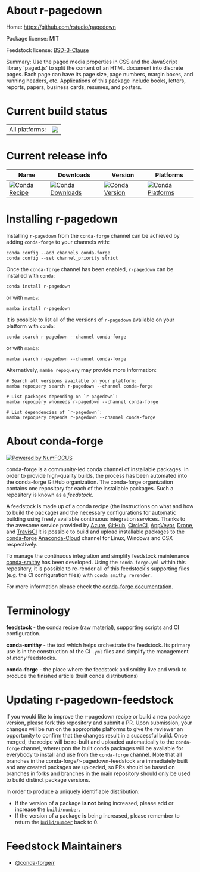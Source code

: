 About r-pagedown
================

Home: https://github.com/rstudio/pagedown

Package license: MIT

Feedstock license: [BSD-3-Clause](https://github.com/conda-forge/r-pagedown-feedstock/blob/main/LICENSE.txt)

Summary: Use the paged media properties in CSS and the JavaScript library 'paged.js' to split the content of an HTML document into discrete pages. Each page can have its page size, page numbers, margin boxes, and running headers, etc. Applications of this package include books, letters, reports, papers, business cards, resumes, and posters.

Current build status
====================


<table><tr><td>All platforms:</td>
    <td>
      <a href="https://dev.azure.com/conda-forge/feedstock-builds/_build/latest?definitionId=15805&branchName=main">
        <img src="https://dev.azure.com/conda-forge/feedstock-builds/_apis/build/status/r-pagedown-feedstock?branchName=main">
      </a>
    </td>
  </tr>
</table>

Current release info
====================

| Name | Downloads | Version | Platforms |
| --- | --- | --- | --- |
| [![Conda Recipe](https://img.shields.io/badge/recipe-r--pagedown-green.svg)](https://anaconda.org/conda-forge/r-pagedown) | [![Conda Downloads](https://img.shields.io/conda/dn/conda-forge/r-pagedown.svg)](https://anaconda.org/conda-forge/r-pagedown) | [![Conda Version](https://img.shields.io/conda/vn/conda-forge/r-pagedown.svg)](https://anaconda.org/conda-forge/r-pagedown) | [![Conda Platforms](https://img.shields.io/conda/pn/conda-forge/r-pagedown.svg)](https://anaconda.org/conda-forge/r-pagedown) |

Installing r-pagedown
=====================

Installing `r-pagedown` from the `conda-forge` channel can be achieved by adding `conda-forge` to your channels with:

```
conda config --add channels conda-forge
conda config --set channel_priority strict
```

Once the `conda-forge` channel has been enabled, `r-pagedown` can be installed with `conda`:

```
conda install r-pagedown
```

or with `mamba`:

```
mamba install r-pagedown
```

It is possible to list all of the versions of `r-pagedown` available on your platform with `conda`:

```
conda search r-pagedown --channel conda-forge
```

or with `mamba`:

```
mamba search r-pagedown --channel conda-forge
```

Alternatively, `mamba repoquery` may provide more information:

```
# Search all versions available on your platform:
mamba repoquery search r-pagedown --channel conda-forge

# List packages depending on `r-pagedown`:
mamba repoquery whoneeds r-pagedown --channel conda-forge

# List dependencies of `r-pagedown`:
mamba repoquery depends r-pagedown --channel conda-forge
```


About conda-forge
=================

[![Powered by
NumFOCUS](https://img.shields.io/badge/powered%20by-NumFOCUS-orange.svg?style=flat&colorA=E1523D&colorB=007D8A)](https://numfocus.org)

conda-forge is a community-led conda channel of installable packages.
In order to provide high-quality builds, the process has been automated into the
conda-forge GitHub organization. The conda-forge organization contains one repository
for each of the installable packages. Such a repository is known as a *feedstock*.

A feedstock is made up of a conda recipe (the instructions on what and how to build
the package) and the necessary configurations for automatic building using freely
available continuous integration services. Thanks to the awesome service provided by
[Azure](https://azure.microsoft.com/en-us/services/devops/), [GitHub](https://github.com/),
[CircleCI](https://circleci.com/), [AppVeyor](https://www.appveyor.com/),
[Drone](https://cloud.drone.io/welcome), and [TravisCI](https://travis-ci.com/)
it is possible to build and upload installable packages to the
[conda-forge](https://anaconda.org/conda-forge) [Anaconda-Cloud](https://anaconda.org/)
channel for Linux, Windows and OSX respectively.

To manage the continuous integration and simplify feedstock maintenance
[conda-smithy](https://github.com/conda-forge/conda-smithy) has been developed.
Using the ``conda-forge.yml`` within this repository, it is possible to re-render all of
this feedstock's supporting files (e.g. the CI configuration files) with ``conda smithy rerender``.

For more information please check the [conda-forge documentation](https://conda-forge.org/docs/).

Terminology
===========

**feedstock** - the conda recipe (raw material), supporting scripts and CI configuration.

**conda-smithy** - the tool which helps orchestrate the feedstock.
                   Its primary use is in the construction of the CI ``.yml`` files
                   and simplify the management of *many* feedstocks.

**conda-forge** - the place where the feedstock and smithy live and work to
                  produce the finished article (built conda distributions)


Updating r-pagedown-feedstock
=============================

If you would like to improve the r-pagedown recipe or build a new
package version, please fork this repository and submit a PR. Upon submission,
your changes will be run on the appropriate platforms to give the reviewer an
opportunity to confirm that the changes result in a successful build. Once
merged, the recipe will be re-built and uploaded automatically to the
`conda-forge` channel, whereupon the built conda packages will be available for
everybody to install and use from the `conda-forge` channel.
Note that all branches in the conda-forge/r-pagedown-feedstock are
immediately built and any created packages are uploaded, so PRs should be based
on branches in forks and branches in the main repository should only be used to
build distinct package versions.

In order to produce a uniquely identifiable distribution:
 * If the version of a package **is not** being increased, please add or increase
   the [``build/number``](https://docs.conda.io/projects/conda-build/en/latest/resources/define-metadata.html#build-number-and-string).
 * If the version of a package **is** being increased, please remember to return
   the [``build/number``](https://docs.conda.io/projects/conda-build/en/latest/resources/define-metadata.html#build-number-and-string)
   back to 0.

Feedstock Maintainers
=====================

* [@conda-forge/r](https://github.com/conda-forge/r/)

